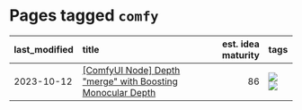 # Pages tagged `comfy`

|last_modified|title|est. idea maturity|tags
|:---|:---|---:|:---|
|2023-10-12|[[ComfyUI Node] Depth "merge" with Boosting Monocular Depth](../comfy_bmd.md)|86|[![](https://img.shields.io/badge/tag-comfy-ac8815)](../tags/comfy.md) [![](https://img.shields.io/badge/tag-tooling-76bb24)](../tags/tooling.md)|